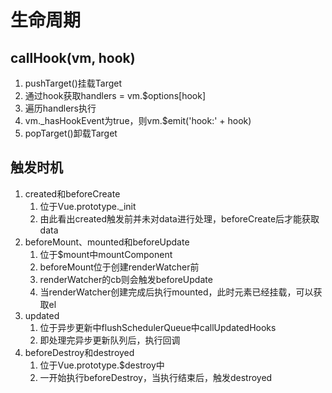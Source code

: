 # 生命周期

## callHook(vm, hook)

1. pushTarget()挂载Target
2. 通过hook获取handlers = vm.$options[hook]
3. 遍历handlers执行
4. vm._hasHookEvent为true，则vm.$emit('hook:' + hook)
5. popTarget()卸载Target

## 触发时机

1. created和beforeCreate
    1. 位于Vue.prototype._init
    2. 由此看出created触发前并未对data进行处理，beforeCreate后才能获取data
2. beforeMount、mounted和beforeUpdate
    1. 位于$mount中mountComponent
    2. beforeMount位于创建renderWatcher前
    3. renderWatcher的cb则会触发beforeUpdate
    4. 当renderWatcher创建完成后执行mounted，此时元素已经挂载，可以获取el
3. updated
    1. 位于异步更新中flushSchedulerQueue中callUpdatedHooks
    2. 即处理完异步更新队列后，执行回调
4. beforeDestroy和destroyed
    1. 位于Vue.prototype.$destroy中
    2. 一开始执行beforeDestroy，当执行结束后，触发destroyed
